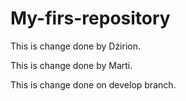 # My-firs-repository

This is change done by Dżirion.

This is change done by Marti.

This is change done on develop branch.